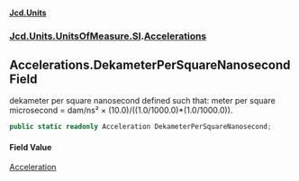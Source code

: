 #### [Jcd.Units](index 'index')
### [Jcd.Units.UnitsOfMeasure.SI](Jcd.Units.UnitsOfMeasure.SI 'Jcd.Units.UnitsOfMeasure.SI').[Accelerations](Accelerations 'Jcd.Units.UnitsOfMeasure.SI.Accelerations')

## Accelerations.DekameterPerSquareNanosecond Field

dekameter per square nanosecond defined such that: meter per square microsecond = dam/ns² ×
(10.0)/((1.0/1000.0)*(1.0/1000.0)).

```csharp
public static readonly Acceleration DekameterPerSquareNanosecond;
```

#### Field Value
[Acceleration](Acceleration 'Jcd.Units.UnitTypes.Acceleration')